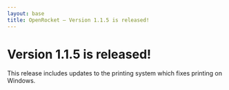 ```yaml
---
layout: base
title: OpenRocket — Version 1.1.5 is released!
---
```


# Version 1.1.5 is released!

This release includes updates to the printing system which fixes printing on Windows.
